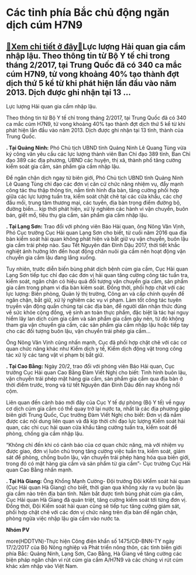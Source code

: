 Các tỉnh phía Bắc chủ động ngăn dịch cúm H7N9
=============================================

[:gift:Xem chi tiết ở đây:gift:](https://hddtvn.com/cac-tinh-phia-bac-chu-dong-ngan-dich-cum-h7n9/)Lực lượng Hải quan gia cầm nhập lậu. Theo thông tin từ Bộ Y tế chỉ trong tháng 2/2017, tại Trung Quốc đã có 340 ca mắc cúm H7N9, tử vong khoảng 40% tạo thành đợt dịch thứ 5 kể từ khi phát hiện lần đầu vào năm 2013. Dịch được ghi nhận tại 13 …
--------------------------------------------------------------------------------------------------------------------------------------------------------------------------------------------------------------------------------------------------







 






 Lực lượng Hải quan gia cầm nhập lậu. 


Theo thông tin từ Bộ Y tế chỉ trong tháng 2/2017, tại Trung Quốc đã có 340 ca mắc cúm H7N9, tử vong khoảng 40% tạo thành đợt dịch thứ 5 kể từ khi phát hiện lần đầu vào năm 2013. Dịch được ghi nhận tại 13 tỉnh, thành của Trung Quốc.


**. Tại Quảng Ninh:** Phó Chủ tịch UBND tỉnh Quảng Ninh Lê Quang Tùng vừa ký công văn yêu cầu các lực lượng thành viên Ban Chỉ đạo 389 tỉnh, Ban Chỉ đạo 389 các địa phương, UBND các huyện, thị xã, thành phố tăng cường kiểm soát gia cầm, sản phẩm gia cầm nhập lậu.


 Để ngăn chặn dịch ngay từ biên giới, Phó Chủ tịch UBND tỉnh Quảng Ninh Lê Quang Tùng chỉ đạo các đơn vị căn cứ chức năng nhiệm vụ, đẩy mạnh công tác thu thập thông tin, nắm tình hình địa bàn, tăng cường phối hợp giữa các lực lượng tuần tra, kiểm soát chặt chẽ tại các cửa khẩu, các chợ đầu mối, trung tâm thương mại, các tuyến, địa bàn trọng điểm đường bộ, đường biển… kịp thời phát hiện, xử lý nghiêm các hành vi vận chuyển, buôn bán, giết mổ, tiêu thụ gia cầm, sản phẩm gia cầm nhập lậu.


 **. Tại Lạng Sơn:** Trao đổi với phóng viên Báo Hải quan, ông Nông Văn Vịnh, Phó Cục trưởng Cục Hải quan Lạng Sơn cho biết, từ cuối năm 2016 qua địa bàn kiểm soát hải quan không phát hiện và bắt giữ vụ vận chuyển, buôn lậu gia cầm trái phép nào. Sau Tết Nguyên đán Đinh Dậu 2017, thời tiết khắc nghiệt ảnh hưởng lớn đến hoạt động chăn nuôi gia cầm nên hoạt động vận chuyển gia cầm lậu đang lắng xuống. 


 Tuy nhiên, trước diễn biến bùng phát dịch bệnh cúm gia cầm, Cục Hải quan Lạng Sơn tiếp tục chỉ đạo các đơn vị hải quan tăng cường công tác tuần tra, kiểm soát, ngăn chặn có hiệu quả đối tượng vận chuyển gia cầm, sản phẩm gia cầm trong phạm vi địa bàn kiêm soát. Đồng thời, phối hợp chặt với các lực lượng: Biên phòng, Quản lý thị trường, Công an và cấp chính quyền để ngăn chặn, bắt giữ, xử lý nghiêm các vụ vi phạm. Làm tốt công tác tuyên truyền vận động quần chúng tại các địa bàn, để người dân nhận thức đúng về sức khỏe cộng đồng, vệ sinh an toàn thực phẩm, đặc biệt là tác hại nguy hiểm lây lan dịch cúm gia cầm và sản phẩm gia cầm gây nên, từ đó không tham gia vận chuyển gia cầm, các sản phẩm gia cầm nhập lậu hoặc tiếp tay cho các đối tượng buôn lậu, vận chuyển trái phép gia cầm…


 Ông Nông Văn Vịnh cũng nhấn mạnh, Cục đã phối hợp chặt chẽ với các cơ quan chức năng khác như Kiểm dịch y tế, Kiểm dịch động vật trong công tác xử lý các tang vật vi phạm bị bắt giữ.


 **. Tại Cao Bằng:** Ngày 20/2, trao đổi với phóng viên Báo Hải quan, Cục trưởng Cục Hải quan Cao Bằng Đàm Viết Nghị cho biết: Tình hình buôn lậu, vận chuyển trái phép mặt hàng gia cẩm, sản phẩm gia cầm qua địa bàn ở thời điểm trước, trong và từ tết Nguyên đán Đinh Dâu đến nay không nổi cộm.


 Liên quan đến cảnh báo mới đây của Cục Y tế dự phòng (Bộ Y tế) về nguy cơ dịch cúm gia cầm có thể quay trở lại nước ta, nhất là các địa phương giáp biên giới Trung Quốc, Cục trưởng Đàm Viết Nghị cho biết: Đơn vị đã nắm được các nội dung liên quan và đã kịp thời chỉ đạo lực lượng Kiểm soát hải quan, các chi cục hải quan cửa khẩu tăng cường tuần tra, kiểm soát để phòng, chống gia cầm nhập lậu.


 “Không chỉ đến khi có cảnh báo của cơ quan chức năng, mà với nhiệm vụ được giao, đơn vị luôn chú trọng tăng cường việc tuần tra, kiểm soát, giám sát để phòng, chống buôn lậu, vận chuyển trái phép hàng hóa qua biên giới, trong đó có mặt hàng gia cầm và sản phẩm từ gia cầm”- Cục trưởng Cục Hải quan Cao Bằng nhấn mạnh.


**. Tại Hà Giang:** Ông Khổng Mạnh Cường- Đội trưởng Đội kKểm soát hải quan (Cục Hải quan Hà Giang) cho biết, thời gian qua không xảy ra vụ buôn lậu gia cầm nào trên địa bàn tỉnh. Nắm bắt được tình bùng phát cúm gia cầm, Cục Hải quan Hà Giang đã quán triệt, tăng cường kiểm soát tới từng đơn vị. Đồng thời, Đội Kiểm soát hải quan cũng sẽ tiếp tục tăng cường giám sát, phối hợp chặt chẽ với các đơn vị chức năng trên địa bàn để ngăn chặn, phòng ngừa việc nhập lậu gia cầm vào nước ta.






**Nhóm PV**



more(HDDTVN)-Thực hiện Công điện khẩn số 1475/CĐ-BNN-TY ngày 17/2/2017 của Bộ Nông nghiệp và Phát triển nông thôn, các tỉnh biên giới phía Bắc: Quảng Ninh, Lạng Sơn, Cao Bằng, Hà Giang về tăng cường các biện pháp ngăn chặn vi rút cúm gia cầm A/H7N9 và các chủng vi rút cúm khác xâm nhập vào Việt Nam.

